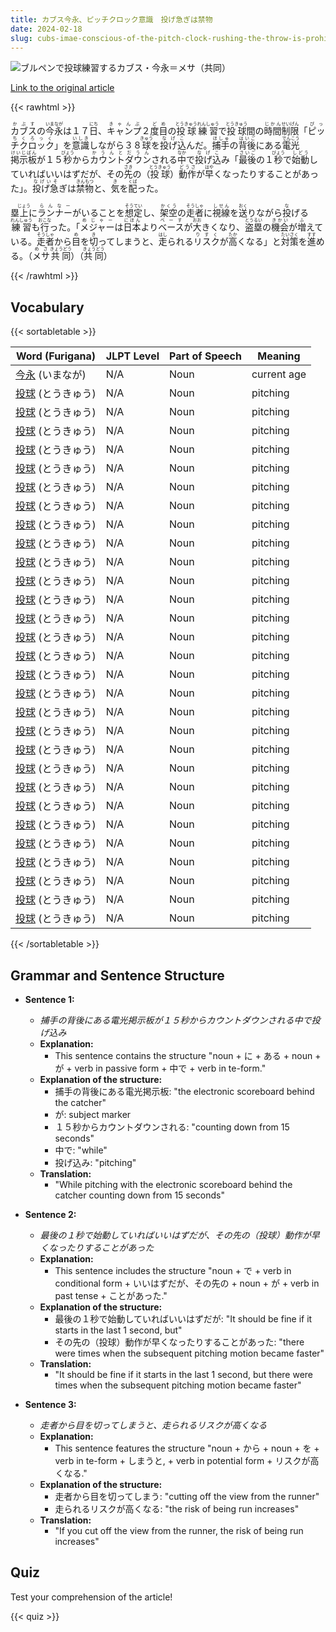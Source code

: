 ```yaml
---
title: カブス今永、ピッチクロック意識　投げ急ぎは禁物
date: 2024-02-18
slug: cubs-imae-conscious-of-the-pitch-clock-rushing-the-throw-is-prohibited
---
```


![ブルペンで投球練習するカブス・今永＝メサ（共同）](https://www.asahicom.jp/imgopt/img/fc6012bf23/comm_L/AS20240218001349.jpg "ブルペンで投球練習するカブス・今永＝メサ（共同）")

[Link to the original article](https://asahi.com/articles/GCO2024021801000316.html?iref=pc_sports_top__n)

{{< rawhtml >}}
<p><ruby>カブス<rt>かぶす</rt></ruby>の<ruby>今永<rt>いまなが</rt></ruby>は１７<ruby>日<rt>にち</rt></ruby>、<ruby>キャンプ<rt>きゃんぷ</rt></ruby>２<ruby>度目<rt>どめ</rt></ruby>の<ruby>投球<rt>とうきゅう</rt></ruby><ruby>練習<rt>れんしゅう</rt></ruby>で<ruby>投球<rt>とうきゅう</rt></ruby>間の<ruby>時間<rt>じかん</rt></ruby><ruby>制限<rt>せいげん</rt></ruby>「<ruby>ピッチクロック<rt>ぴっちくろっく</rt></ruby>」を<ruby>意識<rt>いしき</rt></ruby>しながら３８<ruby>球<rt>きゅう</rt></ruby>を<ruby>投げ込<rt>なげこ</rt></ruby>んだ。<ruby>捕手<rt>ほしゅ</rt></ruby>の<ruby>背後<rt>はいご</rt></ruby>にある<ruby>電光<rt>でんこう</rt></ruby><ruby>掲示板<rt>けいじばん</rt></ruby>が１５<ruby>秒<rt>びょう</rt></ruby>から<ruby>カウントダウン<rt>かうんとだうん</rt></ruby>される<ruby>中<rt>なか</rt></ruby>で<ruby>投げ込<rt>なげこ</rt></ruby>み「<ruby>最後<rt>さいご</rt></ruby>の１<ruby>秒<rt>びょう</rt></ruby>で<ruby>始動<rt>しどう</rt></ruby>していればいいはずだが、その<ruby>先<rt>さき</rt></ruby>の（<ruby>投球<rt>とうきゅう</rt></ruby>）<ruby>動作<rt>どうさ</rt></ruby>が<ruby>早<rt>はや</rt></ruby>くなったりすることがあった」。<ruby>投げ急<rt>なげいそ</rt></ruby>ぎは<ruby>禁物<rt>きんもつ</rt></ruby>と、<ruby>気<rt>き</rt></ruby>を<ruby>配<rt>くば</rt></ruby>った。</p>

<p>塁<ruby>上<rt>じょう</rt></ruby>に<ruby>ランナー<rt>らんなー</rt></ruby>がいることを<ruby>想定<rt>そうてい</rt></ruby>し、<ruby>架空<rt>かくう</rt></ruby>の<ruby>走者<rt>そうしゃ</rt></ruby>に<ruby>視線<rt>しせん</rt></ruby>を<ruby>送<rt>おく</rt></ruby>りながら<ruby>投<rt>な</rt></ruby>げる<ruby>練習<rt>れんしゅう</rt></ruby>も<ruby>行<rt>おこな</rt></ruby>った。「<ruby>メジャー<rt>めじゃー</rt></ruby>は<ruby>日本<rt>にほん</rt></ruby>より<ruby>ベース<rt>べーす</rt></ruby>が<ruby>大<rt>おお</rt></ruby>きくなり、<ruby>盗塁<rt>とうるい</rt></ruby>の<ruby>機会<rt>きかい</rt></ruby>が<ruby>増<rt>ふ</rt></ruby>えている。<ruby>走者<rt>そうしゃ</rt></ruby>から<ruby>目<rt>め</rt></ruby>を<ruby>切<rt>き</rt></ruby>ってしまうと、<ruby>走<rt>はし</rt></ruby>られる<ruby>リスク<rt>りすく</rt></ruby>が<ruby>高<rt>たか</rt></ruby>くなる」と<ruby>対策<rt>たいさく</rt></ruby>を<ruby>進<rt>すす</rt></ruby>める。（<ruby>メサ<rt>めさ</rt></ruby><ruby>共同<rt>きょうどう</rt></ruby>）（<ruby>共同<rt>きょうどう</rt></ruby>）</p>
{{< /rawhtml >}}

## Vocabulary


{{< sortabletable >}}

| Word (Furigana) | JLPT Level | Part of Speech | Meaning |
|-----------------|------------|----------------|---------|
|[今永](https://jisho.org/search/%E4%BB%8A%E6%B0%B8) (いまなが)| N/A | Noun | current age |
|[投球](https://jisho.org/search/%E6%8A%95%E7%90%83) (とうきゅう)| N/A | Noun | pitching |
|[投球](https://jisho.org/search/%E6%8A%95%E7%90%83) (とうきゅう)| N/A | Noun | pitching |
|[投球](https://jisho.org/search/%E6%8A%95%E7%90%83) (とうきゅう)| N/A | Noun | pitching |
|[投球](https://jisho.org/search/%E6%8A%95%E7%90%83) (とうきゅう)| N/A | Noun | pitching |
|[投球](https://jisho.org/search/%E6%8A%95%E7%90%83) (とうきゅう)| N/A | Noun | pitching |
|[投球](https://jisho.org/search/%E6%8A%95%E7%90%83) (とうきゅう)| N/A | Noun | pitching |
|[投球](https://jisho.org/search/%E6%8A%95%E7%90%83) (とうきゅう)| N/A | Noun | pitching |
|[投球](https://jisho.org/search/%E6%8A%95%E7%90%83) (とうきゅう)| N/A | Noun | pitching |
|[投球](https://jisho.org/search/%E6%8A%95%E7%90%83) (とうきゅう)| N/A | Noun | pitching |
|[投球](https://jisho.org/search/%E6%8A%95%E7%90%83) (とうきゅう)| N/A | Noun | pitching |
|[投球](https://jisho.org/search/%E6%8A%95%E7%90%83) (とうきゅう)| N/A | Noun | pitching |
|[投球](https://jisho.org/search/%E6%8A%95%E7%90%83) (とうきゅう)| N/A | Noun | pitching |
|[投球](https://jisho.org/search/%E6%8A%95%E7%90%83) (とうきゅう)| N/A | Noun | pitching |
|[投球](https://jisho.org/search/%E6%8A%95%E7%90%83) (とうきゅう)| N/A | Noun | pitching |
|[投球](https://jisho.org/search/%E6%8A%95%E7%90%83) (とうきゅう)| N/A | Noun | pitching |
|[投球](https://jisho.org/search/%E6%8A%95%E7%90%83) (とうきゅう)| N/A | Noun | pitching |
|[投球](https://jisho.org/search/%E6%8A%95%E7%90%83) (とうきゅう)| N/A | Noun | pitching |
|[投球](https://jisho.org/search/%E6%8A%95%E7%90%83) (とうきゅう)| N/A | Noun | pitching |
|[投球](https://jisho.org/search/%E6%8A%95%E7%90%83) (とうきゅう)| N/A | Noun | pitching |
|[投球](https://jisho.org/search/%E6%8A%95%E7%90%83) (とうきゅう)| N/A | Noun | pitching |
|[投球](https://jisho.org/search/%E6%8A%95%E7%90%83) (とうきゅう)| N/A | Noun | pitching |
|[投球](https://jisho.org/search/%E6%8A%95%E7%90%83) (とうきゅう)| N/A | Noun | pitching |
|[投球](https://jisho.org/search/%E6%8A%95%E7%90%83) (とうきゅう)| N/A | Noun | pitching |
|[投球](https://jisho.org/search/%E6%8A%95%E7%90%83) (とうきゅう)| N/A | Noun | pitching |
|[投球](https://jisho.org/search/%E6%8A%95%E7%90%83) (とうきゅう)| N/A | Noun | pitching |
|[投球](https://jisho.org/search/%E6%8A%95%E7%90%83) (とうきゅう)| N/A | Noun | pitching |
|[投球](https://jisho.org/search/%E6%8A%95%E7%90%83) (とうきゅう)| N/A | Noun | pitching |
|[投球](https://jisho.org/search/%E6%8A%95%E7%90%83) (とうきゅう)| N/A | Noun | pitching |
|[投球](https://jisho.org/search/%E6%8A%95%E7%90%83) (とうきゅう)| N/A | Noun | pitching |

{{< /sortabletable >}}


## Grammar and Sentence Structure

- **Sentence 1:**
  - *捕手の背後にある電光掲示板が１５秒からカウントダウンされる中で投げ込み*
  - **Explanation:**
    - This sentence contains the structure "noun + に + ある + noun + が + verb in passive form + 中で + verb in te-form."
  - **Explanation of the structure:**
    - 捕手の背後にある電光掲示板: "the electronic scoreboard behind the catcher"
    - が: subject marker
    - １５秒からカウントダウンされる: "counting down from 15 seconds"
    - 中で: "while"
    - 投げ込み: "pitching"
  - **Translation:**
    - "While pitching with the electronic scoreboard behind the catcher counting down from 15 seconds"

- **Sentence 2:**
  - *最後の１秒で始動していればいいはずだが、その先の（投球）動作が早くなったりすることがあった*
  - **Explanation:**
    - This sentence includes the structure "noun + で + verb in conditional form + いいはずだが、その先の + noun + が + verb in past tense + ことがあった."
  - **Explanation of the structure:**
    - 最後の１秒で始動していればいいはずだが: "It should be fine if it starts in the last 1 second, but"
    - その先の（投球）動作が早くなったりすることがあった: "there were times when the subsequent pitching motion became faster"
  - **Translation:**
    - "It should be fine if it starts in the last 1 second, but there were times when the subsequent pitching motion became faster"

- **Sentence 3:**
  - *走者から目を切ってしまうと、走られるリスクが高くなる*
  - **Explanation:**
    - This sentence features the structure "noun + から + noun + を + verb in te-form + しまうと, + verb in potential form + リスクが高くなる."
  - **Explanation of the structure:**
    - 走者から目を切ってしまう: "cutting off the view from the runner"
    - 走られるリスクが高くなる: "the risk of being run increases"
  - **Translation:**
    - "If you cut off the view from the runner, the risk of being run increases"

## Quiz

Test your comprehension of the article!

{{< quiz >}}